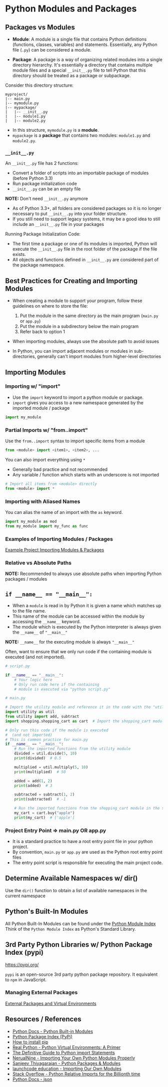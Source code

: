 # Python Modules and Packages

## Packages vs Modules

- **Module**: A module is a single file that contains Python definitions (functions, classes, variables) and statements. Essentially, any Python file (`.py`) can be considered a module.

- **Package**: A package is a way of organizing related modules into a single directory hierarchy. It's essentially a directory that contains multiple module files and a special `__init__.py` file to tell Python that this directory should be treated as a package or subpackage.

Consider this directory structure:

```
myproject/
|-- main.py
|-- mymodule.py
|-- mypackage/
|   |-- __init__.py
|   |-- module1.py
|   |-- module2.py
```

- In this structure, `mymodule.py` is a **module**.
- `mypackage` is a **package** that contains two modules: `module1.py` and `module2.py`.

### `__init__.py`

An `__init__.py` file has 2 functions:

- Convert a folder of scripts into an importable package of modules (before Python 3.3)
- Run package initialization code
- `__init__.py` can be an empty file

**NOTE:** Don't need `__init__.py` anymore

- As of Python 3.3+, all folders are considered packages so it is no longer necessary to put `__init__.py` into your folder structure.
- If you still need to support legacy systems, it may be a good idea to still include an `__init__.py` file in your packages

Running Package Initialization Code:

- The first time a package or one of its modules is imported, Python will execute the `__init__.py` file in the root folder of the package if the file exists.
- All objects and functions defined in `__init__.py` are considered part of the package namespace.

## Best Practices for Creating and Importing Modules

- When creating a module to support your program, follow these guidelines on where to store the file:

  1. Put the module in the same directory as the main program (`main.py` or `app.py`)
  2. Put the module in a subdirectory below the main program
  3. Refer back to option 1

- When importing modules, always use the absolute path to avoid issues
- In Python, you can import adjacent modules or modules in sub-directories, generally can't import modules from higher-level directories

## Importing Modules

### Importing w/ "import"

- Use the `import` keyword to import a python module or package.
- `import` gives you access to a new namespace generated by the imported module / package

```python
import my_module
```

### Partial Imports w/ "from..import"

Use the `from..import` syntax to import specific items from a module

```python
from <module> import <item1>, <item2>, ...
```

You can also import everything using `*`

- Generally bad practice and not recommended
- Any variable / function which starts with an underscore is not imported

```python
# Import all items from <module> directly
from <module> import *
```

### Importing with Aliased Names

You can alias the name of an import with the `as` keyword.

```python
import my_module as mod
from my_module import my_func as func
```

### Examples of Importing Modules / Packages

[Example Project Importing Modules & Packages](../practice/importing-modules-and-packages/readme.md)

### Relative vs Absolute Paths

**NOTE:** Recommended to always use absolute paths when importing Python packages / modules

## `if __name__ == "__main__":`

- When a `module` is read in by Python it is given a name which matches up to the file name.
- This name of the module can be accessed within the module by accessing the `__name__` keyword.
- The module which is executed by the Python interpreter is always given the `__name__` of `"__main__"`

**NOTE:** `__name__` for the executing module is always `"__main__"`

Often, want to ensure that we only run code if the containing module is executed (and not imported).

```python
# script.py

if __name__ == "__main__":
    # Your logic here
    # Only run code here if the containing
    # module is executed via "python script.py"
```

```python
# main.py

# Import the utility module and reference it in the code with the "util" alias
import utility as util
from utility import add, subtract
import shopping.shopping_cart as cart  # Import the shopping_cart module from the shopping package

# Only run this code if the module is executed
#  (and not imported)
# This is common practice for main.py
if __name__ == "__main__":
    # Run the imported functions from the utility module
    divided = util.divide(5, 10)
    print(divided)  # 0.5

    multiplied = util.multiply(5, 10)
    print(multiplied)  # 50

    added = add(1, 2)
    print(added)  # 3

    subtracted = subtract(1, 2)
    print(subtracted)  # -1

    # Run the imported functions from the shopping_cart module in the shopping package
    my_cart = cart.buy("apple")
    print(my_cart)  # ['apple']
```

### Project Entry Point => main.py OR app.py

- It is a standard practice to have a root entry point file in your python project.
- By convention, `main.py` or `app.py` are used as the Python root entry point files
- The entry point script is responsible for executing the main project code.

## Determine Available Namespaces w/ dir()

Use the `dir()` function to obtain a list of available namespaces in the current namespace

## Python's Built-In Modules

All Python Built-In Modules can be found under the [Python Module Index](https://docs.python.org/3/py-modindex.html)
Think of the `Python Module Index` as Python's Standard Library.

## 3rd Party Python Libraries w/ Python Package Index (pypi)

https://pypi.org/

`pypi` is an open-source 3rd party python package repository. It equivalent to `npm` in JavaScript.

### Managing External Packages

[External Packages and Virtual Environments](ptyhon_virtual-environments.md)

## Resources / References

- [Python Docs - Python Built-in Modules](https://docs.python.org/3/py-modindex.html)
- [Python Package Index (PyPi)](https://pypi.org/)
- [How to install pip](https://www.makeuseof.com/tag/install-pip-for-python/)
- [Real Python - Python Virtual Environments: A Primer](https://realpython.com/python-virtual-environments-a-primer/)
- [The Definitive Guide to Python import Statements](https://chrisyeh96.github.io/2017/08/08/definitive-guide-python-imports.html)
- [NerualNine - Importing Your Own Python Modules Properly](https://www.youtube.com/watch?v=GxCXiSkm6no)
- [Sanjeev Thiyagarajan - Python Packages & Modules](https://www.youtube.com/watch?v=2DRPBUiqmV4)
- [launchcode education - Importing Our Own Modules](https://education.launchcode.org/lchs/chapters/local-dev/vscode-custom-modules.html)
- [Stack Overflow - Python Relative Imports for the Billionth time](https://stackoverflow.com/questions/14132789/relative-imports-for-the-billionth-time/14132912#14132912)
- [Python Docs - json](https://docs.python.org/3/library/json.html)
